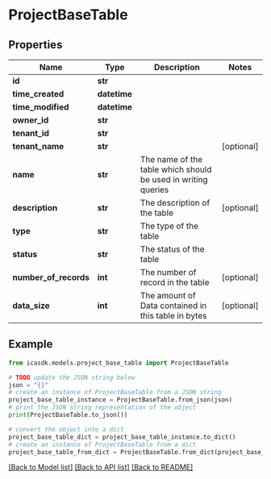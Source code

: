# ProjectBaseTable


## Properties

Name | Type | Description | Notes
------------ | ------------- | ------------- | -------------
**id** | **str** |  | 
**time_created** | **datetime** |  | 
**time_modified** | **datetime** |  | 
**owner_id** | **str** |  | 
**tenant_id** | **str** |  | 
**tenant_name** | **str** |  | [optional] 
**name** | **str** | The name of the table which should be used in writing queries | 
**description** | **str** | The description of the table | [optional] 
**type** | **str** | The type of the table | 
**status** | **str** | The status of the table | 
**number_of_records** | **int** | The number of record in the table | [optional] 
**data_size** | **int** | The amount of Data contained in this table in bytes | [optional] 

## Example

```python
from icasdk.models.project_base_table import ProjectBaseTable

# TODO update the JSON string below
json = "{}"
# create an instance of ProjectBaseTable from a JSON string
project_base_table_instance = ProjectBaseTable.from_json(json)
# print the JSON string representation of the object
print(ProjectBaseTable.to_json())

# convert the object into a dict
project_base_table_dict = project_base_table_instance.to_dict()
# create an instance of ProjectBaseTable from a dict
project_base_table_from_dict = ProjectBaseTable.from_dict(project_base_table_dict)
```
[[Back to Model list]](../README.md#documentation-for-models) [[Back to API list]](../README.md#documentation-for-api-endpoints) [[Back to README]](../README.md)



